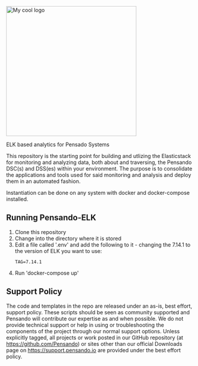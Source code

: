 <img src="https://pensando.io/wp-content/themes/pensando/assets/images/logo.svg" alt="My cool logo" width="350"/>


ELK based analytics for Pensado Systems

This repository is the starting point for building and utlizing the Elasticstack for monitoring and analyzing
data, both about and traversing, the Pensando DSC(s) and DSS(es) within your environment.  The purpose is to consolidate the
applications and tools used for said monitoring and analysis and deploy them in an automated fashion.

Instantiation can be done on any system with docker and docker-compose installed.

## Running Pensando-ELK

1. Clone this repository
2. Change into the directory where it is stored
3. Edit a file called '.env' and add the following to it - changing the 7.14.1 to the version of ELK you want to use:
    ```
    TAG=7.14.1
    ```
4. Run 'docker-compose up'

## Support Policy
The code and templates in the repo are released under an as-is, best effort, support policy. These scripts should be seen as community supported and Pensando will contribute our expertise as and when possible. We do not provide technical support or help in using or troubleshooting the components of the project through our normal support options. Unless explicitly tagged, all projects or work posted in our GitHub repository (at https://github.com/Pensando) or sites other than our official Downloads page on https://support.pensando.io are provided under the best effort policy.

